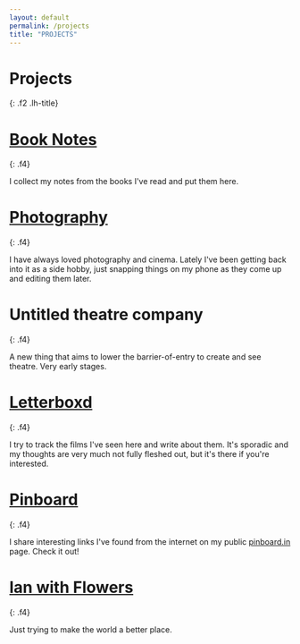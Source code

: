 ```yaml
---
layout: default
permalink: /projects
title: "PROJECTS"
---
```


# Projects
{: .f2 .lh-title}

# [Book Notes](/book)
{: .f4}

I collect my notes from the books I've read and put them here.

# [Photography](/photo)
{: .f4}

I have always loved photography and cinema. Lately I've been getting back into it as a side hobby, just snapping things on my phone as they come up and editing them later.

# Untitled theatre company
{: .f4}

A new thing that aims to lower the barrier-of-entry to create and see theatre. Very early stages.

# [Letterboxd](https://letterboxd.com/thelobster/)
{: .f4}

I try to track the films I've seen here and write about them. It's sporadic and my thoughts are very much not fully fleshed out, but it's there if you're interested.

# [Pinboard](https://pinboard.in/u:guscuddy/public/)
{: .f4}

I share interesting links I've found from the internet on my public [pinboard.in](http://pinboard.in) page. Check it out!

# [Ian with Flowers](http://ianwithflowers.tumblr.com)
{: .f4}

Just trying to make the world a better place.
